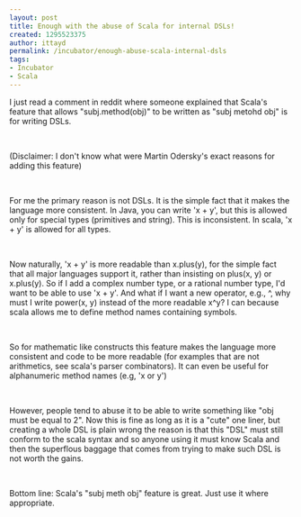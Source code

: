 ```yaml
---
layout: post
title: Enough with the abuse of Scala for internal DSLs!
created: 1295523375
author: ittayd
permalink: /incubator/enough-abuse-scala-internal-dsls
tags:
- Incubator
- Scala
---
```

<p>I&nbsp;just read a comment in reddit where someone explained that Scala's feature that allows &quot;subj.method(obj)&quot; to be written as &quot;subj metohd obj&quot;&nbsp;is for writing DSLs. </p>
<p>&nbsp;</p>
<p>(Disclaimer:&nbsp;I&nbsp;don't know what were Martin Odersky's exact reasons for adding this feature)</p>
<p>&nbsp;</p>
<p>For me the primary reason is not DSLs. It is the simple fact that it makes the language more consistent. In Java, you can write 'x + y', but this is allowed only for special types (primitives and string). This is inconsistent. In scala, 'x + y' is allowed for all types. </p>
<p>&nbsp;</p>
<p>Now naturally, 'x + y' is more readable than x.plus(y), for the simple fact that all major languages support it, rather than insisting on plus(x, y) or x.plus(y). So if I&nbsp;add a complex number type, or a rational number type, I'd want to be able to use 'x + y'. And what if I want a new operator, e.g., ^, why must I&nbsp;write power(x, y) instead of the more readable x^y? I can because scala allows me to define method names containing symbols. </p>
<p>&nbsp;</p>
<p>So for mathematic like constructs this feature makes the language more consistent and code to be more readable (for examples that are not arithmetics, see scala's parser combinators). It can even be useful for alphanumeric method names (e.g, 'x or y')</p>
<p>&nbsp;</p>
<p>However, people tend to abuse it to be able to write something like &quot;obj must be equal to 2&quot;. Now this is fine as long as it is a &quot;cute&quot; one liner, but creating a whole DSL is plain wrong the reason is that this &quot;DSL&quot;&nbsp;must still conform to the scala syntax and so anyone using it must know Scala and then the superflous baggage that comes from trying to make such DSL is not worth the gains.</p>
<p>&nbsp;</p>
<p>Bottom line:&nbsp;Scala's &quot;subj meth obj&quot;&nbsp;feature is great. Just use it where appropriate. </p>
